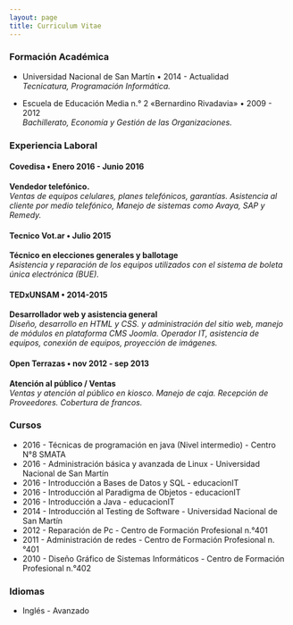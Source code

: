 ```yaml
---
layout: page
title: Curriculum Vitae
---
```


### Formación Académica

+ Universidad Nacional de San Martín • 2014 - Actualidad  
   _Tecnicatura, Programación Informática._
 
+ Escuela de Educación Media n.° 2 «Bernardino Rivadavia» • 2009 - 2012  
   _Bachillerato, Economía y Gestión de las Organizaciones._


### Experiencia Laboral

#### Covedisa • Enero 2016 - Junio 2016
__Vendedor telefónico.__  
_Ventas de equipos celulares, planes telefónicos, garantías. Asistencia al cliente por medio
telefónico, Manejo de sistemas como Avaya, SAP y Remedy._

#### Tecnico Vot.ar • Julio 2015
__Técnico en elecciones generales y ballotage__  
_Asistencia y reparación de los equipos utilizados con el sistema de boleta única electrónica (BUE)._

#### TEDxUNSAM • 2014-2015
__Desarrollador web y asistencia general__  
_Diseño, desarrollo en HTML y CSS. y administración del sitio web, manejo de módulos en
plataforma CMS Joomla. Operador IT, asistencia de equipos, conexión de equipos, proyección de
imágenes._

#### Open Terrazas • nov 2012 - sep 2013
__Atención al público / Ventas__  
_Ventas y atención al público en kiosco. Manejo de caja. Recepción de Proveedores. Cobertura de
francos._


### Cursos

+ 2016 - Técnicas de programación en java (Nivel intermedio) - Centro N°8 SMATA
+ 2016 - Administración básica y avanzada de Linux - Universidad Nacional de San Martín
+ 2016 - Introducción a Bases de Datos y SQL - educacionIT
+ 2016 - Introducción al Paradigma de Objetos - educacionIT
+ 2016 - Introducción a Java - educacionIT
+ 2014 - Introducción al Testing de Software - Universidad Nacional de San Martín
+ 2012 - Reparación de Pc - Centro de Formación Profesional n.°401
+ 2011 - Administración de redes - Centro de Formación Profesional n.°401
+ 2010 - Diseño Gráfico de Sistemas Informáticos - Centro de Formación Profesional n.°402


### Idiomas
+ Inglés - Avanzado
